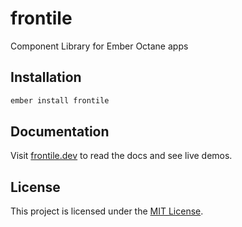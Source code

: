 # frontile

Component Library for Ember Octane apps


## Installation

```sh
ember install frontile
```

## Documentation

Visit [frontile.dev](https://frontile.dev/) to read the docs
and see live demos.

## License

This project is licensed under the [MIT License](LICENSE.md).
